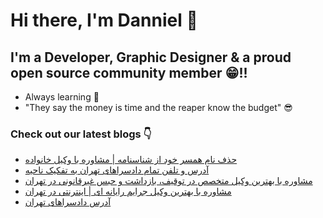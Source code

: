 # Hi there, I'm Danniel 👋 

## I'm a Developer, Graphic Designer & a proud open source community member 😁!!

- Always learning 🧐
- "They say the money is time and the reaper know the budget" 😎

### Check out our latest blogs 👇

<!-- BLOG-POST-LIST:START -->
- [حذف نام همسر خود از شناسنامه | مشاوره با وکیل خانواده](https://hesabraslaw.com/blog/%D8%AD%D8%B0%D9%81-%D9%86%D8%A7%D9%85-%D9%87%D9%85%D8%B3%D8%B1-%D8%AE%D9%88%D8%AF-%D8%A7%D8%B2-%D8%B4%D9%86%D8%A7%D8%B3%D9%86%D8%A7%D9%85%D9%87-%D9%85%D8%B4%D8%A7%D9%88%D8%B1%D9%87-%D8%A8%D8%A7-%D8%A8%D9%87%D8%AA%D8%B1%DB%8C%D9%86-%D9%88%DA%A9%DB%8C%D9%84-%D8%AE%D8%A7%D9%86%D9%88%D8%A7%D8%AF%D9%87/)
- [آدرس و تلفن تمام دادسراهای تهران به تفکیک ناحیه](https://hesabraslaw.com/blog/%D8%A2%D8%AF%D8%B1%D8%B3-%D9%88-%D8%AA%D9%84%D9%81%D9%86-%D8%AA%D9%85%D8%A7%D9%85-%D8%AF%D8%A7%D8%AF%D8%B3%D8%B1%D8%A7%D9%87%D8%A7%DB%8C-%D8%AA%D9%87%D8%B1%D8%A7%D9%86-%D8%A8%D9%87-%D8%AA%D9%81%DA%A9%DB%8C%DA%A9-%D9%86%D8%A7%D8%AD%DB%8C%D9%87-%D8%B1%D8%A7%D9%87%D9%86%D9%85%D8%A7%DB%8C-%D8%AC%D8%A7%D9%85%D8%B9/)
- [مشاوره با بهترین وکیل متخصص در توقیف، بازداشت و حبس غیرقانونی در تهران](https://hesabraslaw.com/blog/%D9%85%D8%B4%D8%A7%D9%88%D8%B1%D9%87-%D8%A8%D8%A7-%D8%A8%D9%87%D8%AA%D8%B1%DB%8C%D9%86-%D9%88%DA%A9%DB%8C%D9%84-%D9%85%D8%AA%D8%AE%D8%B5%D8%B5-%D8%AF%D8%B1-%D8%AA%D9%88%D9%82%DB%8C%D9%81-%D8%A8%D8%A7%D8%B2%D8%AF%D8%A7%D8%B4%D8%AA-%D9%88-%D8%AD%D8%A8%D8%B3-%D8%BA%DB%8C%D8%B1%D9%82%D8%A7%D9%86%D9%88%D9%86%DB%8C-%D8%AF%D8%B1-%D8%AA%D9%87%D8%B1%D8%A7%D9%86/)
- [مشاوره با بهترین وکیل جرایم رایانه ‌ای | اینترنتی در تهران](https://hesabraslaw.com/blog/%D9%85%D8%B4%D8%A7%D9%88%D8%B1%D9%87-%D8%A8%D8%A7-%D8%A8%D9%87%D8%AA%D8%B1%DB%8C%D9%86-%D9%88%DA%A9%DB%8C%D9%84-%D8%AC%D8%B1%D8%A7%DB%8C%D9%85-%D8%B1%D8%A7%DB%8C%D8%A7%D9%86%D9%87-%D8%A7%DB%8C-%D8%A7%DB%8C%D9%86%D8%AA%D8%B1%D9%86%D8%AA%DB%8C-%D8%AF%D8%B1-%D8%AA%D9%87%D8%B1%D8%A7%D9%86/)
- [آدرس دادسراهای تهران](https://www.elsalawyers.com/crime/%d8%a2%d8%af%d8%b1%d8%b3-%d8%af%d8%a7%d8%af%d8%b3%d8%b1%d8%a7%d9%87%d8%a7%db%8c-%d8%aa%d9%87%d8%b1%d8%a7%d9%86-2/)
<!-- BLOG-POST-LIST:END -->
